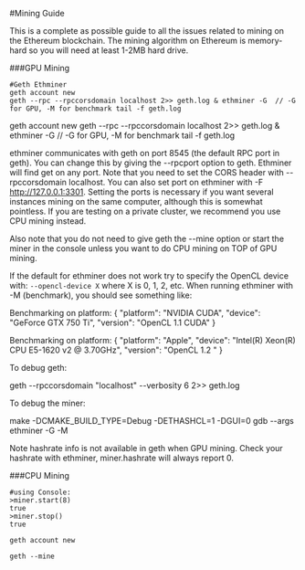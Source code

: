 #Mining Guide

This is a complete as possible guide to all the issues related to mining on the Ethereum blockchain. The mining algorithm on Ethereum is memory-hard so you will need at least 1-2MB hard drive.

###GPU Mining
```
#Geth Ethminer
geth account new
geth --rpc --rpccorsdomain localhost 2>> geth.log & ethminer -G  // -G for GPU, -M for benchmark tail -f geth.log
```

geth account new
geth --rpc --rpccorsdomain localhost 2>> geth.log &
ethminer -G  // -G for GPU, -M for benchmark
tail -f geth.log

ethminer communicates with geth on port 8545 (the default RPC port in geth). You can change this by giving the --rpcport option to geth. Ethminer will find get on any port. Note that you need to set the CORS header with --rpccorsdomain localhost. You can also set port on ethminer with -F http://127.0.0.1:3301. Setting the ports is necessary if you want several instances mining on the same computer, although this is somewhat pointless. If you are testing on a private cluster, we recommend you use CPU mining instead.

Also note that you do not need to give geth the --mine option or start the miner in the console unless you want to do CPU mining on TOP of GPU mining.

If the default for ethminer does not work try to specify the OpenCL device with: `--opencl-device X` where X is 0, 1, 2, etc. When running ethminer with -M (benchmark), you should see something like:

Benchmarking on platform: { "platform": "NVIDIA CUDA", "device": "GeForce GTX 750 Ti", "version": "OpenCL 1.1 CUDA" }


Benchmarking on platform: { "platform": "Apple", "device": "Intel(R) Xeon(R) CPU E5-1620 v2 @ 3.70GHz", "version": "OpenCL 1.2 " }

To debug geth:

geth  --rpccorsdomain "localhost" --verbosity 6 2>> geth.log

To debug the miner:

make -DCMAKE_BUILD_TYPE=Debug -DETHASHCL=1 -DGUI=0
gdb --args ethminer -G -M

Note hashrate info is not available in geth when GPU mining. Check your hashrate with ethminer, miner.hashrate will always report 0. 


###CPU Mining
```
#using Console:
>miner.start(8)
true
>miner.stop()
true

geth account new

geth --mine
```
